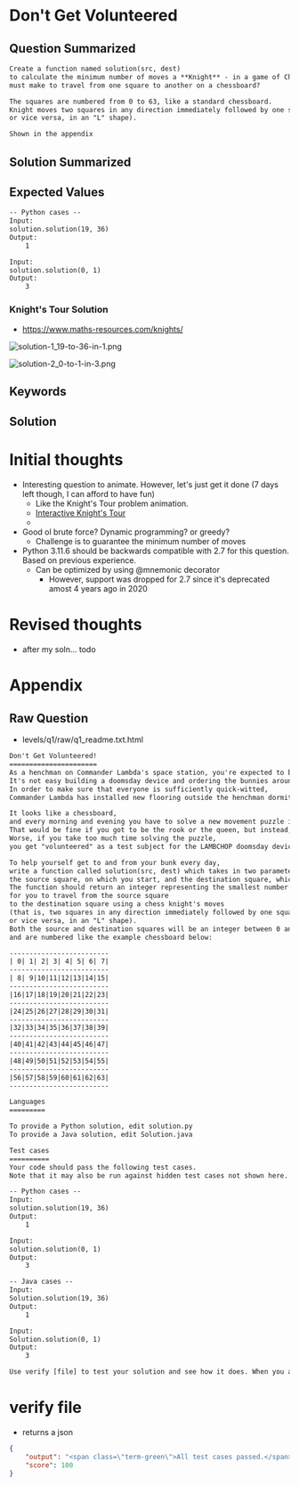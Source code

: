 # Don't Get Volunteered
## Question Summarized
```md
Create a function named solution(src, dest)
to calculate the minimum number of moves a **Knight** - in a game of Chess -
must make to travel from one square to another on a chessboard? 

The squares are numbered from 0 to 63, like a standard chessboard. 
Knight moves two squares in any direction immediately followed by one square perpendicular to that direction, 
or vice versa, in an "L" shape).

Shown in the appendix
```
## Solution Summarized

[//]: # (todo)
## Expected Values
```txt
-- Python cases --
Input:
solution.solution(19, 36)
Output:
    1

Input:
solution.solution(0, 1)
Output:
    3
```
### Knight's Tour Solution
* https://www.maths-resources.com/knights/

![solution-1_19-to-36-in-1.png](raw%2Fknight-tour-solution-1.png)

![solution-2_0-to-1-in-3.png](raw%2Fknight-tour-solution-2.png)
## Keywords
<!-- if applicable for question / expected value -->
## Solution


# Initial thoughts
* Interesting question to animate. However, let's just get it done (7 days left though, I can afford to have fun)
  * Like the Knight's Tour problem animation.
  * [Interactive Knight's Tour](https://www.maths-resources.com/knights/)
  * 
* Good ol brute force? Dynamic programming? or greedy?
  * Challenge is to guarantee the minimum number of moves
* Python 3.11.6 should be backwards compatible with 2.7 for this question. Based on previous experience.
  * Can be optimized by using @mnemonic decorator
    * However, support was dropped for 2.7 since it's deprecated amost 4 years ago in 2020

# Revised thoughts
* after my soln... todo


# Appendix
## Raw Question
* levels/q1/raw/q1_readme.txt.html
<!-- Had to convert to txt... html tag on GitHub didn't format properly 
verify score in the network tab. and see if there's mroe
-->
```txt
Don't Get Volunteered!
======================
As a henchman on Commander Lambda's space station, you're expected to be resourceful, smart, and a quick thinker.
It's not easy building a doomsday device and ordering the bunnies around at the same time, after all!
In order to make sure that everyone is sufficiently quick-witted, 
Commander Lambda has installed new flooring outside the henchman dormitories.

It looks like a chessboard, 
and every morning and evening you have to solve a new movement puzzle in order to cross the floor.
That would be fine if you got to be the rook or the queen, but instead, you have to be the knight. 
Worse, if you take too much time solving the puzzle, 
you get "volunteered" as a test subject for the LAMBCHOP doomsday device!

To help yourself get to and from your bunk every day, 
write a function called solution(src, dest) which takes in two parameters: 
the source square, on which you start, and the destination square, which is where you need to land to solve the puzzle.
The function should return an integer representing the smallest number of moves it will take
for you to travel from the source square 
to the destination square using a chess knight's moves
(that is, two squares in any direction immediately followed by one square perpendicular to that direction, 
or vice versa, in an "L" shape).
Both the source and destination squares will be an integer between 0 and 63, inclusive, 
and are numbered like the example chessboard below:

-------------------------
| 0| 1| 2| 3| 4| 5| 6| 7|
-------------------------
| 8| 9|10|11|12|13|14|15|
-------------------------
|16|17|18|19|20|21|22|23|
-------------------------
|24|25|26|27|28|29|30|31|
-------------------------
|32|33|34|35|36|37|38|39|
-------------------------
|40|41|42|43|44|45|46|47|
-------------------------
|48|49|50|51|52|53|54|55|
-------------------------
|56|57|58|59|60|61|62|63|
-------------------------

Languages
=========

To provide a Python solution, edit solution.py
To provide a Java solution, edit Solution.java

Test cases
==========
Your code should pass the following test cases.
Note that it may also be run against hidden test cases not shown here.

-- Python cases --
Input:
solution.solution(19, 36)
Output:
    1

Input:
solution.solution(0, 1)
Output:
    3

-- Java cases --
Input:
Solution.solution(19, 36)
Output:
    1

Input:
Solution.solution(0, 1)
Output:
    3

Use verify [file] to test your solution and see how it does. When you are finished editing your code, use submit [file] to submit your answer. If your solution passes the test cases, it will be removed from your home folder.
```

# verify file
* returns a json
```json
{
    "output": "<span class=\"term-green\">All test cases passed.</span> Use <span class=\"term-yellow\">submit solution.py</span> to submit your solution",
    "score": 100
}
```